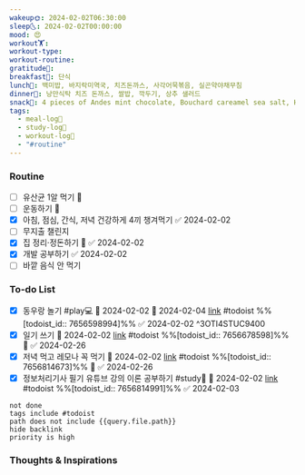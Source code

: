 ```yaml
---
wakeup🌞: 2024-02-02T06:30:00
sleep🌜: 2024-02-02T00:00:00
mood: 😍
workout🏋️: 
workout-type: 
workout-routine: 
gratitude🙏: 
breakfast🍳: 단식
lunch🍚: 백미밥, 바지락미역국, 치즈돈까스, 사각어묵볶음, 실곤약야채무침
dinner🥗: 낭만식탁 치즈 돈까스, 쌀밥, 깍두기, 상추 샐러드
snack🍬: 4 pieces of Andes mint chocolate, Bouchard careamel sea salt, Hershey's nuggets,
tags:
  - meal-log📝
  - study-log📓
  - workout-log💪
  - "#routine"
---
```

### Routine 
- [ ] 유산균 1알 먹기 🔼 
- [ ] 운동하기 🔼
- [x] 아침, 점심, 간식, 저녁 건강하게 4끼 챙겨먹기 ✅ 2024-02-02
- [ ] 무지출 챌린지 
- [x] 집 정리·정돈하기 🔼 ✅ 2024-02-02
- [x] 개발 공부하기 ✅ 2024-02-02
- [ ] 바깥 음식 안 먹기 

### To-do List 
- [x] 동우랑 놀기 #play💻  🛫 2024-02-02 📅 2024-02-04 [link](https://todoist.com/showTask?id=7656598994) #todoist  %%[todoist_id:: 7656598994]%% ✅ 2024-02-02
 ^3OTI4STUC9400
- [x] 일기 쓰기 📅 2024-02-02 [link](https://todoist.com/showTask?id=7656678598) #todoist  %%[todoist_id:: 7656678598]%% 🔽 ✅ 2024-02-26
- [x] 저녁 먹고 레모나 꼭 먹기 📅 2024-02-02 [link](https://todoist.com/showTask?id=7656814673) #todoist  %%[todoist_id:: 7656814673]%% 🔽 ✅ 2024-02-26
- [x] 정보처리기사 필기 유튜브 강의 이론 공부하기 #study📓  📅 2024-02-02 [link](https://todoist.com/showTask?id=7656814991) #todoist  %%[todoist_id:: 7656814991]%% ✅ 2024-02-03
```tasks
not done
tags include #todoist 
path does not include {{query.file.path}}
hide backlink
priority is high
```

### Thoughts & Inspirations
